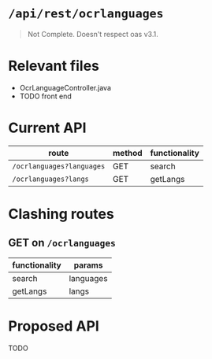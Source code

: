 # `/api/rest/ocrlanguages`
> Not Complete.
> Doesn't respect oas v3.1.

# Relevant files
- OcrLanguageController.java
- TODO front end

# Current API
|route|method|functionality|
|-|-|-|
|`/ocrlanguages?languages`|GET|search|
|`/ocrlanguages?langs`|GET|getLangs|

# Clashing routes

## GET on `/ocrlanguages`
|functionality|params|
|-|-|
|search|languages|
|getLangs|langs|

# Proposed API
TODO